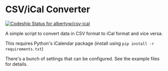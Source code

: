 CSV/iCal Converter
==================

[ ![Codeship Status for albertyw/csv-ical](https://app.codeship.com/projects/2c87dbd0-f84c-0135-ce47-1a2a752165ba/status?branch=master)](https://app.codeship.com/projects/278164)

A simple script to convert data in CSV format to iCal format and vice versa.

This requires Python's iCalendar package (install using `pip install -r requirements.txt`)

There's a bunch of settings that can be configured.  See the example files 
for details.  
